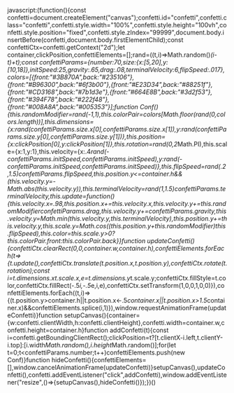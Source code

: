 javascript:(function(){const confetti=document.createElement("canvas");confetti.id="confetti",confetti.class="confetti",confetti.style.width="100%",confetti.style.height="100vh",confetti.style.position="fixed",confetti.style.zIndex="99999",document.body.insertBefore(confetti,document.body.firstElementChild);const confettiCtx=confetti.getContext("2d");let container,clickPosition,confettiElements=[];rand=((t,i)=>Math.random()*(i-t)+t);const confettiParams={number:70,size:{x:[5,20],y:[10,18]},initSpeed:25,gravity:.65,drag:.08,terminalVelocity:6,flipSpeed:.017},colors=[{front:"#3B870A",back:"#235106"},{front:"#B96300",back:"#6f3b00"},{front:"#E23D34",back:"#88251f"},{front:"#CD3168",back:"#7b1d3e"},{front:"#664E8B",back:"#3d2f53"},{front:"#394F78",back:"#222f48"},{front:"#008A8A",back:"#005353"}];function Conf(){this.randomModifier=rand(-1,1),this.colorPair=colors[Math.floor(rand(0,colors.length))],this.dimensions={x:rand(confettiParams.size.x[0],confettiParams.size.x[1]),y:rand(confettiParams.size.y[0],confettiParams.size.y[1])},this.position={x:clickPosition[0],y:clickPosition[1]},this.rotation=rand(0,2*Math.PI),this.scale={x:1,y:1},this.velocity={x:.4*rand(-confettiParams.initSpeed,confettiParams.initSpeed),y:rand(-confettiParams.initSpeed,confettiParams.initSpeed)},this.flipSpeed=rand(.2,1.5)*confettiParams.flipSpeed,this.position.y<=container.h&&(this.velocity.y=-Math.abs(this.velocity.y)),this.terminalVelocity=rand(1,1.5)*confettiParams.terminalVelocity,this.update=function(){this.velocity.x*=.98,this.position.x+=this.velocity.x,this.velocity.y+=this.randomModifier*confettiParams.drag,this.velocity.y+=confettiParams.gravity,this.velocity.y=Math.min(this.velocity.y,this.terminalVelocity),this.position.y+=this.velocity.y,this.scale.y=Math.cos((this.position.y+this.randomModifier)*this.flipSpeed),this.color=this.scale.y>0?this.colorPair.front:this.colorPair.back}}function updateConfetti(){confettiCtx.clearRect(0,0,container.w,container.h),confettiElements.forEach(t=>{t.update(),confettiCtx.translate(t.position.x,t.position.y),confettiCtx.rotate(t.rotation);const i=t.dimensions.x*t.scale.x,e=t.dimensions.y*t.scale.y;confettiCtx.fillStyle=t.color,confettiCtx.fillRect(-.5*i,-.5*e,i,e),confettiCtx.setTransform(1,0,0,1,0,0)}),confettiElements.forEach((t,i)=>{(t.position.y>container.h||t.position.x<-.5*container.x||t.position.x>1.5*container.x)&&confettiElements.splice(i,1)}),window.requestAnimationFrame(updateConfetti)}function setupCanvas(){container={w:confetti.clientWidth,h:confetti.clientHeight},confetti.width=container.w,confetti.height=container.h}function addConfetti(t){const i=confetti.getBoundingClientRect();clickPosition=t?[t.clientX-i.left,t.clientY-i.top]:[i.width*Math.random(),i.height*Math.random()];for(let t=0;t<confettiParams.number;t++)confettiElements.push(new Conf)}function hideConfetti(){confettiElements=[],window.cancelAnimationFrame(updateConfetti)}setupCanvas(),updateConfetti(),confetti.addEventListener("click",addConfetti),window.addEventListener("resize",()=>{setupCanvas(),hideConfetti()});})()
